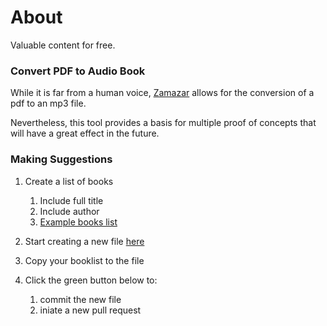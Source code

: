 # About

Valuable content for free.


### Convert PDF to Audio Book

While it is far from a human voice, [Zamazar](https://zazmar.com) allows for the conversion of a pdf to an mp3 file.

Nevertheless, this tool provides a basis for multiple proof of concepts that will have a great effect in the future.

### Making Suggestions

1. Create a list of books
   1. Include full title
   2. Include author
   3. [Example books list](https://raw.githubusercontent.com/gndpwnd/free_books/main/mass_add_books/example_book_list.md)

2. Start creating a new file [here](https://github.com/gndpwnd/free_books/new/main/mass_add_books)

3. Copy your booklist to the file

4. Click the green button below to: 
   1. commit the new file
   2. iniate a new pull request

